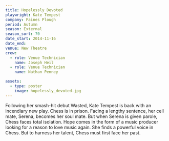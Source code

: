 ```yaml
---
title: Hopelessly Devoted
playwright: Kate Tempest
company: Paines Plough
period: Autumn
season: External
season_sort: 70
date_start: 2014-11-16
date_end:
venue: New Theatre
crew:
  - role: Venue Technician
    name: Joseph Heil
  - role: Venue Technician
    name: Nathan Penney

assets:
  - type: poster
    image: hopelessly_devoted.jpg
---
```


Following her smash-hit debut Wasted, Kate Tempest is back with an incendiary new play. Chess is in prison. Facing a lengthy sentence, her cell mate, Serena, becomes her soul mate. But when Serena is given parole, Chess faces total isolation. Hope comes in the form of a music producer looking for a reason to love music again. She finds a powerful voice in Chess. But to harness her talent, Chess must first face her past.
